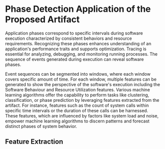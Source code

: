 # Phase Detection Application of the Proposed Artifact

Application phases correspond to specific intervals during software execution characterized by consistent behaviors and resource requirements. Recognizing these phases enhances understanding of an application's performance traits and supports optimization. Tracing is essential for analyzing, debugging, and monitoring running processes. The sequence of events generated during execution can reveal software phases. 

Event sequences can be segmented into windows, where each window covers specific amount of time. For each window, multiple features can be generated to show the perspective of the software's execution including the Software Behaviour and Resource Utilization features. Various machine learning algorithms offer the capability to perform tasks like clustering, classification, or phase prediction by leveraging features extracted from the artifact. For instance, features such as the count of system calls within specific time intervals or the duration of these calls can be harnessed. These features, which are influenced by factors like system load and noise, empower machine learning algorithms to discern patterns and forecast distinct phases of system behavior.

## Feature Extraction
